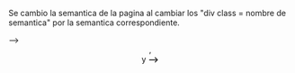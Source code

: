 Se cambio la semantica de la pagina al cambiar los "div class = nombre de semantica" por la semantica correspondiente. <div class = "header"> --> <header>, <div class = "title"> y <strong> --> <h1>
